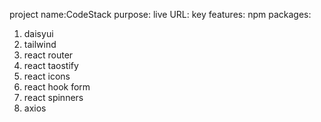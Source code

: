 project name:CodeStack
purpose:
live URL:
key features:
npm packages:
1. daisyui
2. tailwind
3. react router
4. react taostify
5. react icons
6. react hook form
7. react spinners
8. axios
